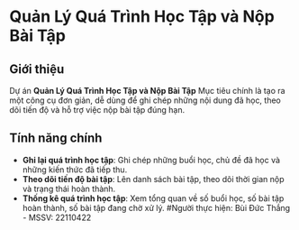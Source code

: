 
# Quản Lý Quá Trình Học Tập và Nộp Bài Tập

## Giới thiệu
Dự án **Quản Lý Quá Trình Học Tập và Nộp Bài Tập** Mục tiêu chính là tạo ra một công cụ đơn giản, dễ dùng để ghi chép những nội dung đã học, theo dõi tiến độ và hỗ trợ việc nộp bài tập đúng hạn.

## Tính năng chính
- **Ghi lại quá trình học tập**: Ghi chép những buổi học, chủ đề đã học và những kiến thức đã tiếp thu.
- **Theo dõi tiến độ bài tập**: Lên danh sách bài tập, theo dõi thời gian nộp và trạng thái hoàn thành.
- **Thống kê quá trình học tập**: Xem tổng quan về số buổi học, số bài tập hoàn thành, số bài tập đang chờ xử lý.
#Người thực hiện: Bùi Đức Thắng   - MSSV: 22110422
